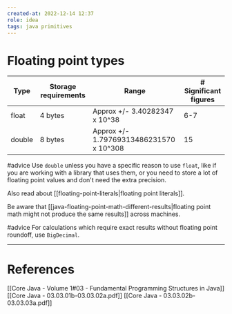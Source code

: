 ```yaml
---
created-at: 2022-12-14 12:37
role: idea
tags: java primitives
---
```


# Floating point types

| Type   | Storage requirements | Range                                   | # Significant figures |
| ------ | -------------------- | --------------------------------------- | --------------------- |
| float  | 4 bytes              | Approx +/- 3.40282347 x 10^38           | 6-7                   |
| double | 8 bytes              | Approx +/- 1.79769313486231570 x 10^308 | 15                    | 

#advice Use `double` unless you have a specific reason to use `float`, like if you are working with a library that uses them, or you need to store a lot of floating point values and don't need the extra precision.

Also read about [[floating-point-literals|floating point literals]].

Be aware that [[java-floating-point-math-different-results|floating point math might not produce the same results]] across machines.

#advice For calculations which require exact results without floating point roundoff, use `BigDecimal`.

---
# References

[[Core Java - Volume 1#03 - Fundamental Programming Structures in Java]]
[[Core Java - 03.03.01b-03.03.02a.pdf]]
[[Core Java - 03.03.02b-03.03.03a.pdf]]